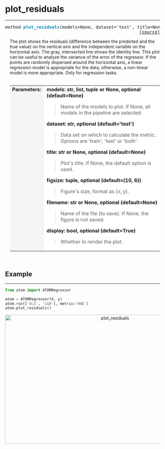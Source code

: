 # plot_residuals
----------------

<a name="atom"></a>
<pre><em>method</em> <strong style="color:#008AB8">plot_residuals</strong>(models=None, dataset='test', title=None, figsize=(10, 6), filename=None, display=True)
<div align="right"><a href="https://github.com/tvdboom/ATOM/blob/master/atom/plots.py#L1380">[source]</a></div></pre>
<div style="padding-left:3%">
The plot shows the residuals (difference between the predicted and the
 true value) on the vertical axis and the independent variable on the
 horizontal axis. The gray, intersected line shows the identity line. This
 plot can be useful to analyze the variance of the error of the regressor.
 If the points are randomly dispersed around the horizontal axis, a linear
 regression model is appropriate for the data; otherwise, a non-linear model
 is more appropriate. Only for regression tasks.
<br /><br />
<table width="100%">
<tr>
<td width="15%" style="vertical-align:top; background:#F5F5F5;"><strong>Parameters:</strong></td>
<td width="75%" style="background:white;">
<strong>models: str, list, tuple or None, optional (default=None)</strong>
<blockquote>
Name of the models to plot. If None, all models in the pipeline are selected.
</blockquote>
<strong>dataset: str, optional (default='test')</strong>
<blockquote>
Data set on which to calculate the metric. Options are 'train', 'test' or 'both'.
</blockquote>
<strong>title: str or None, optional (default=None)</strong>
<blockquote>
Plot's title. If None, the default option is used.
</blockquote>
<strong>figsize: tuple, optional (default=(10, 6))</strong>
<blockquote>
Figure's size, format as (x, y).
</blockquote>
<strong>filename: str or None, optional (default=None)</strong>
<blockquote>
Name of the file (to save). If None, the figure is not saved.
</blockquote>
<strong>display: bool, optional (default=True)</strong>
<blockquote>
Whether to render the plot.
</blockquote>
</tr>
</table>
</div>
<br />



## Example
----------

```python
from atom import ATOMRegressor

atom = ATOMRegressor(X, y)
atom.run(['OLS', 'LGB'], metric='MAE')
atom.plot_residuals()
```
<div align="center">
    <img src="../../../img/plots/plot_residuals.png" alt="plot_residuals" width="700" height="420"/>
</div>
